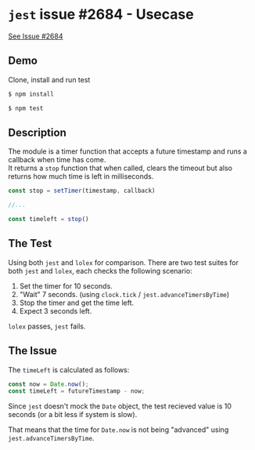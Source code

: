 `jest` issue #2684 - Usecase
============================
[See Issue #2684](https://github.com/facebook/jest/issues/2684)

## Demo
Clone, install and run test
```sh
$ npm install
```
```sh
$ npm test
```

## Description
The module is a timer function that accepts a future timestamp and runs a callback when time has come.  
It returns a `stop` function that when called, clears the timeout but also returns how much time is left in milliseconds.
```js
const stop = setTimer(timestamp, callback)

//...

const timeleft = stop()
```

## The Test
Using both `jest` and `lolex` for comparison.
There are two test suites for both `jest` and `lolex`, each checks the following scenario:

1. Set the timer for 10 seconds.
2. "Wait" 7 seconds. (using `clock.tick` / `jest.advanceTimersByTime`)
3. Stop the timer and get the time left.
4. Expect 3 seconds left.

`lolex` passes, `jest` fails.

## The Issue
The `timeLeft` is calculated as follows:
```js
const now = Date.now();
const timeLeft = futureTimestamp - now;
```
Since `jest` doesn't mock the `Date` object, the test recieved value is 10 seconds (or a bit less if system is slow).

That means that the time for `Date.now` is not being "advanced" using `jest.advanceTimersByTime`.


